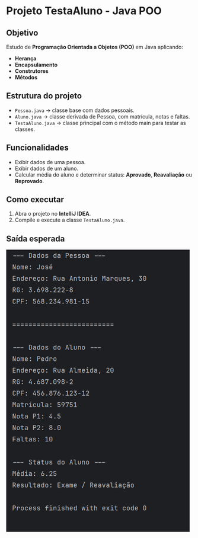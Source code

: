 # Projeto TestaAluno - Java POO

## Objetivo
Estudo de **Programação Orientada a Objetos (POO)** em Java aplicando:
- **Herança**
- **Encapsulamento**
- **Construtores**
- **Métodos**

## Estrutura do projeto
- `Pessoa.java` → classe base com dados pessoais.
- `Aluno.java` → classe derivada de Pessoa, com matrícula, notas e faltas.
- `TestaAluno.java` → classe principal com o método main para testar as classes.

## Funcionalidades
- Exibir dados de uma pessoa.
- Exibir dados de um aluno.
- Calcular média do aluno e determinar status: **Aprovado**, **Reavaliação** ou **Reprovado**.

## Como executar
1. Abra o projeto no **IntelliJ IDEA**.
2. Compile e execute a classe `TestaAluno.java`.

## Saída esperada

![Saída do console](images/SaidaConsoleTestaAluno.png)
